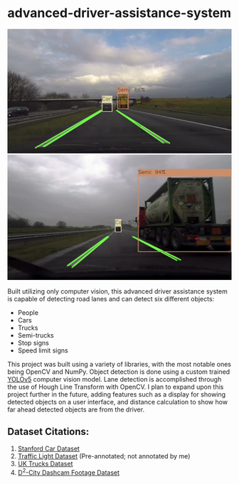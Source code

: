 # advanced-driver-assistance-system

![Example 1](examples/example_1.png)
![Example 2](examples/example_2.png)

Built utilizing only computer vision, this advanced driver assistance system is capable of detecting road lanes and can detect six different objects:
- People
- Cars
- Trucks
- Semi-trucks
- Stop signs
- Speed limit signs

This project was built using a variety of libraries, with the most notable ones being OpenCV and NumPy. Object detection is done using a custom trained [YOLOv5](https://github.com/ultralytics/yolov5) computer vision model. Lane detection is accomplished through the use of Hough Line Transform with OpenCV. I plan to expand upon this project further in the future, adding features such as a display for showing detected objects on a user interface, and distance calculation to show how far ahead detected objects are from the driver.

## Dataset Citations:
1. [Stanford Car Dataset](https://www.kaggle.com/datasets/jessicali9530/stanford-cars-dataset)
2. [Traffic Light Dataset](https://github.com/Thinklab-SJTU/S2TLD?tab=readme-ov-file) (Pre-annotated; not annotated by me)
3. [UK Trucks Dataset](https://www.kaggle.com/datasets/bignosethethird/uk-truck-brands-dataset?select=UKTrucksDataset.1005)
4. [D<sup>2</sup>-City Dashcam Footage Dataset](https://www.scidb.cn/en/detail?dataSetId=804399692560465920)
